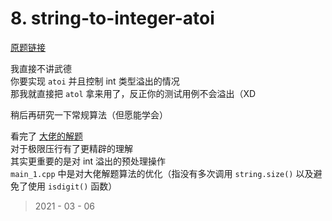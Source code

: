 # 8. string-to-integer-atoi

[原题链接](https://leetcode-cn.com/problems/string-to-integer-atoi/)

我直接不讲武德  
你要实现 `atoi` 并且控制 int 类型溢出的情况  
那我就直接把 `atol` 拿来用了，反正你的测试用例不会溢出（XD  

稍后再研究一下常规算法（但愿能学会）

看完了 [大佬的解题](https://leetcode-cn.com/problems/string-to-integer-atoi/solution/8-zi-fu-chuan-zhuan-huan-zheng-shu-c-by-o9192/)  
对于极限压行有了更精辟的理解  
其实更重要的是对 int 溢出的预处理操作  
`main_1.cpp` 中是对大佬解题算法的优化（指没有多次调用 `string.size()` 以及避免了使用 `isdigit()` 函数）

> 2021 - 03 - 06

